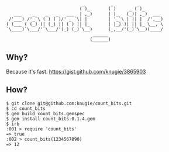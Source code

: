                                  _          _         _
                                ( )_       ( )     _ ( )_
       ___    _    _   _   ___  | ,_)      | |_   (_)| ,_)  ___
     /'___) /'_`\ ( ) ( )/' _ `\| |        | '_`\ | || |  /',__)
    ( (___ ( (_) )| (_) || ( ) || |_       | |_) )| || |_ \__, \
    `\____)`\___/'`\___/'(_) (_)`\__)      (_,__/'(_)`\__)(____/
                                     ______
                                    (______)

## Why?
  Because it's fast.
  https://gist.github.com/knugie/3865903

## How?
    $ git clone git@github.com:knugie/count_bits.git
    $ cd count_bits
    $ gem build count_bits.gemspec
    $ gem install count_bits-0.1.4.gem
    $ irb
    :001 > require 'count_bits'
    => true
    :002 > count_bits(1234567890)
    => 12
